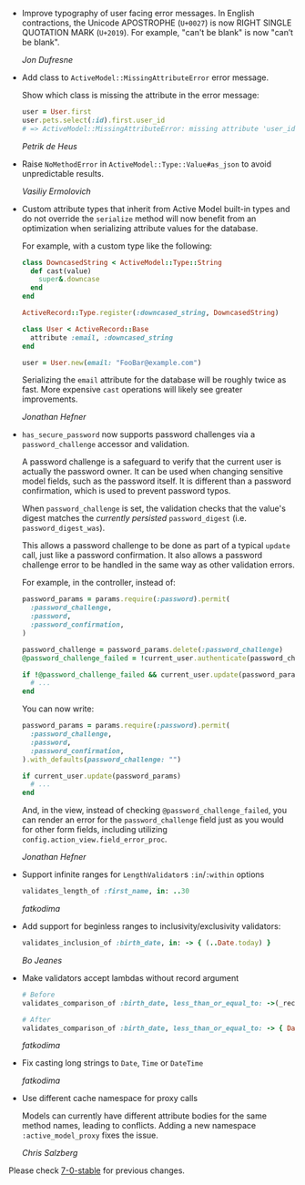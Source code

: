 *   Improve typography of user facing error messages. In English contractions,
    the Unicode APOSTROPHE (`U+0027`) is now RIGHT SINGLE QUOTATION MARK
    (`U+2019`). For example, "can't be blank" is now "can’t be blank".

    *Jon Dufresne*

*   Add class to `ActiveModel::MissingAttributeError` error message.

    Show which class is missing the attribute in the error message:

    ```ruby
    user = User.first
    user.pets.select(:id).first.user_id
    # => ActiveModel::MissingAttributeError: missing attribute 'user_id' for Pet
    ```

    *Petrik de Heus*

*   Raise `NoMethodError` in `ActiveModel::Type::Value#as_json` to avoid unpredictable
    results.

    *Vasiliy Ermolovich*

*   Custom attribute types that inherit from Active Model built-in types and do
    not override the `serialize` method will now benefit from an optimization
    when serializing attribute values for the database.

    For example, with a custom type like the following:

    ```ruby
    class DowncasedString < ActiveModel::Type::String
      def cast(value)
        super&.downcase
      end
    end

    ActiveRecord::Type.register(:downcased_string, DowncasedString)

    class User < ActiveRecord::Base
      attribute :email, :downcased_string
    end

    user = User.new(email: "FooBar@example.com")
    ```

    Serializing the `email` attribute for the database will be roughly twice as
    fast.  More expensive `cast` operations will likely see greater improvements.

    *Jonathan Hefner*

*   `has_secure_password` now supports password challenges via a
    `password_challenge` accessor and validation.

    A password challenge is a safeguard to verify that the current user is
    actually the password owner.  It can be used when changing sensitive model
    fields, such as the password itself.  It is different than a password
    confirmation, which is used to prevent password typos.

    When `password_challenge` is set, the validation checks that the value's
    digest matches the *currently persisted* `password_digest` (i.e.
    `password_digest_was`).

    This allows a password challenge to be done as part of a typical `update`
    call, just like a password confirmation.  It also allows a password
    challenge error to be handled in the same way as other validation errors.

    For example, in the controller, instead of:

    ```ruby
    password_params = params.require(:password).permit(
      :password_challenge,
      :password,
      :password_confirmation,
    )

    password_challenge = password_params.delete(:password_challenge)
    @password_challenge_failed = !current_user.authenticate(password_challenge)

    if !@password_challenge_failed && current_user.update(password_params)
      # ...
    end
    ```

    You can now write:

    ```ruby
    password_params = params.require(:password).permit(
      :password_challenge,
      :password,
      :password_confirmation,
    ).with_defaults(password_challenge: "")

    if current_user.update(password_params)
      # ...
    end
    ```

    And, in the view, instead of checking `@password_challenge_failed`, you can
    render an error for the `password_challenge` field just as you would for
    other form fields, including utilizing `config.action_view.field_error_proc`.

    *Jonathan Hefner*

*   Support infinite ranges for `LengthValidator`s `:in`/`:within` options

    ```ruby
    validates_length_of :first_name, in: ..30
    ```

    *fatkodima*

*   Add support for beginless ranges to inclusivity/exclusivity validators:

    ```ruby
    validates_inclusion_of :birth_date, in: -> { (..Date.today) }
    ```

    *Bo Jeanes*

*   Make validators accept lambdas without record argument

    ```ruby
    # Before
    validates_comparison_of :birth_date, less_than_or_equal_to: ->(_record) { Date.today }

    # After
    validates_comparison_of :birth_date, less_than_or_equal_to: -> { Date.today }
    ```

    *fatkodima*

*   Fix casting long strings to `Date`, `Time` or `DateTime`

    *fatkodima*

*   Use different cache namespace for proxy calls

    Models can currently have different attribute bodies for the same method
    names, leading to conflicts. Adding a new namespace `:active_model_proxy`
    fixes the issue.

    *Chris Salzberg*

Please check [7-0-stable](https://github.com/rails/rails/blob/7-0-stable/activemodel/CHANGELOG.md) for previous changes.
